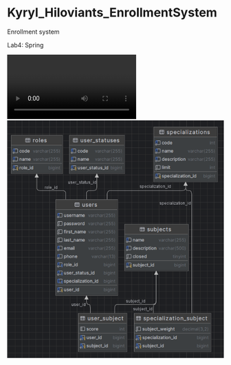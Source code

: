 # Kyryl_Hiloviants_EnrollmentSystem
Enrollment system

Lab4: Spring

![Demonstration of key functionality of the website](demo.mp4)
![Entity relationship diagram](diagram.png)
